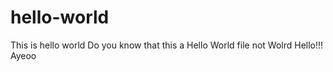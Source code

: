 # hello-world
This is hello world
Do you know that this a Hello World file not Wolrd Hello!!!
Ayeoo
